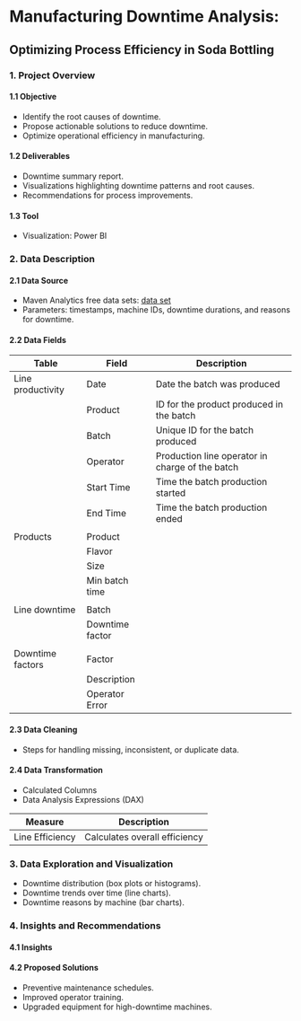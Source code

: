 # Manufacturing Downtime Analysis:
## Optimizing Process Efficiency in Soda Bottling

### 1. Project Overview
#### 1.1 Objective
- Identify the root causes of downtime.
- Propose actionable solutions to reduce downtime.
- Optimize operational efficiency in manufacturing.

#### 1.2 Deliverables
- Downtime summary report.
- Visualizations highlighting downtime patterns and root causes.
- Recommendations for process improvements.

#### 1.3 Tool
- Visualization: Power BI

### 2. Data Description
#### 2.1 Data Source
- Maven Analytics free data sets: [data set](https://mavenanalytics.io/data-playground?order=date_added%2Cdesc&search=Manu)
- Parameters: timestamps, machine IDs, downtime durations, and reasons for downtime.

#### 2.2 Data Fields

Table | Field | Description
-----|-----|-----
Line productivity | Date | Date the batch was produced
 | | Product | ID for the product produced in the batch
 | | Batch | Unique ID for the batch produced
 | | Operator | Production line operator in charge of the batch
 | | Start Time | Time the batch production started
 | | End Time | Time the batch production ended
 | |
Products | Product | 
 | | Flavor | 
 | | Size | 
 | | Min batch time | 
 | |
Line downtime | Batch | 
 | | Downtime factor | 
 | |
Downtime factors | Factor | 
 | | Description | 
 | | Operator Error | 





#### 2.3 Data Cleaning
- Steps for handling missing, inconsistent, or duplicate data.

#### 2.4 Data Transformation
- Calculated Columns
- Data Analysis Expressions (DAX)

Measure | Description
----------|----------
Line Efficiency | Calculates overall efficiency

### 3. Data Exploration and Visualization
- Downtime distribution (box plots or histograms).
- Downtime trends over time (line charts).
- Downtime reasons by machine (bar charts).

### 4. Insights and Recommendations
#### 4.1 Insights

#### 4.2 Proposed Solutions
- Preventive maintenance schedules.
- Improved operator training.
- Upgraded equipment for high-downtime machines.
